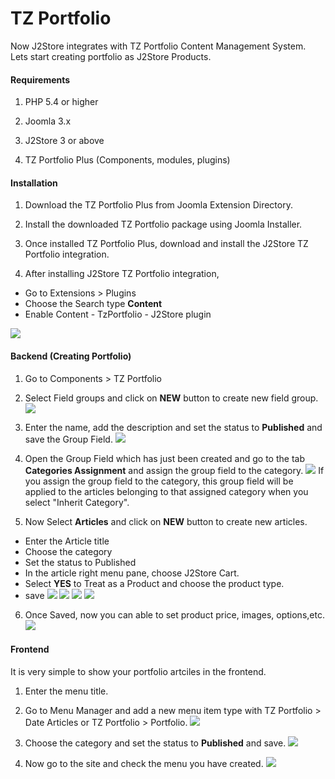 # TZ Portfolio

Now J2Store integrates with TZ Portfolio Content Management System. Lets start creating portfolio as J2Store Products.

#### Requirements

1. PHP 5.4 or higher

2. Joomla 3.x

3. J2Store 3 or above

4. TZ Portfolio Plus (Components, modules, plugins)

#### Installation

1. Download the TZ Portfolio Plus from Joomla Extension Directory.

2. Install the downloaded TZ Portfolio package using Joomla Installer.

3. Once installed TZ Portfolio Plus, download and install the J2Store TZ Portfolio integration.

4. After installing J2Store TZ Portfolio integration, 
  * Go to Extensions > Plugins
  * Choose the Search type **Content**
  * Enable Content - TzPortfolio - J2Store plugin

![](./assets/images/tzportfolio_12.png)

#### Backend (Creating Portfolio)

1. Go to Components > TZ Portfolio

2. Select Field groups and click on **NEW** button to create new field group.
![](./assets/images/tzportfolio_01.png)
3. Enter the name, add the description and set the status to **Published** and save the Group Field.
![](./assets/images/tzportfolio_02.png)
4. Open the Group Field which has just been created and go to the tab **Categories Assignment** and assign the group field to the category.
![](./assets/images/tzportfolio_03.png)
 If you assign the group field to the category, this group field will be applied to the articles belonging to that assigned category when you select "Inherit Category".
 
5. Now Select **Articles** and click on **NEW** button to create new articles.
 * Enter the Article title
 * Choose the category
 * Set the status to Published
 * In the article right menu pane, choose J2Store Cart.
 * Select **YES** to Treat as a Product and choose the product type.
 * save
![](./assets/images/tzportfolio_04.png)
![](./assets/images/tzportfolio_05.png)
![](./assets/images/tzportfolio_06.png)
![](./assets/images/tzportfolio_07.png)

6. Once Saved, now you can able to set product price, images, options,etc.
![](./assets/images/tzportfolio_08.png)

#### Frontend

It is very simple to show your portfolio artciles in the frontend.

1. Enter the menu title.

2. Go to Menu Manager and add a new menu item type with TZ Portfolio > Date Articles or TZ Portfolio > Portfolio.
![](./assets/images/tzportfolio_10.png)
3. Choose the category and set the status to **Published** and save.
![](./assets/images/tzportfolio_09.png)
4. Now go to the site and check the menu you have created.
![](./assets/images/tzportfolio_11.png)